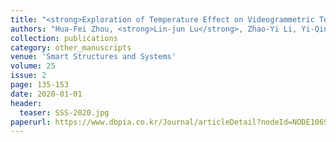 ```yaml
---
title: "<strong>Exploration of Temperature Effect on Videogrammetric Technique for Displacement Monitoring</strong>"
authors: "Hua-Fei Zhou, <strong>Lin-jun Lu</strong>, Zhao-Yi Li, Yi-Qing Ni"
collection: publications
category: other_manuscripts
venue: 'Smart Structures and Systems'
volume: 25
issue: 2
page: 135-153
date: 2020-01-01
header:
  teaser: SSS-2020.jpg
paperurl: https://www.dbpia.co.kr/Journal/articleDetail?nodeId=NODE10697838
---
```

